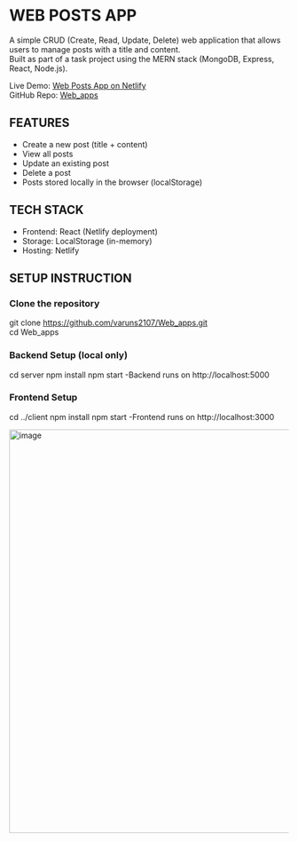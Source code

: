 # WEB POSTS APP

A simple CRUD (Create, Read, Update, Delete) web application that allows users to manage posts with a title and content.  
Built as part of a task project using the MERN stack (MongoDB, Express, React, Node.js).  

Live Demo: [Web Posts App on Netlify](https://webpostapp.netlify.app)  
GitHub Repo: [Web_apps](https://github.com/varuns2107/Web_apps)


## FEATURES
- Create a new post (title + content)
- View all posts
- Update an existing post
- Delete a post
- Posts stored locally in the browser (localStorage)

## TECH STACK
- Frontend: React (Netlify deployment)
- Storage: LocalStorage (in-memory)
- Hosting: Netlify


## SETUP INSTRUCTION

### Clone the repository
git clone https://github.com/varuns2107/Web_apps.git  
cd Web_apps  


### Backend Setup (local only)
cd server
npm install
npm start
-Backend runs on http://localhost:5000


### Frontend Setup
cd ../client
npm install
npm start
-Frontend runs on http://localhost:3000


<img width="1436" height="727" alt="image" src="https://github.com/user-attachments/assets/2348cd24-9563-471a-9a7e-7bd64fcade70" />
